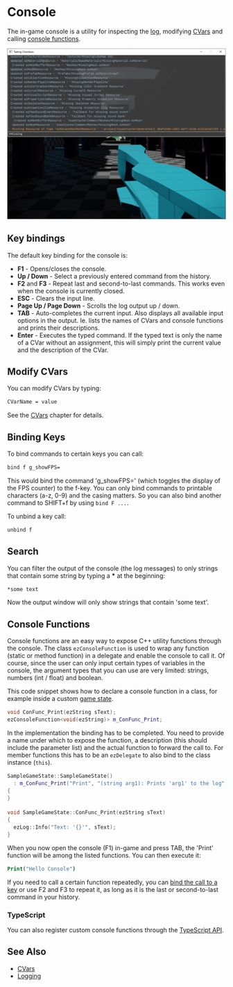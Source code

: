 # Console

The in-game console is a utility for inspecting the [log](logging.md), modifying [CVars](cvars.md) and calling [console functions](#console-functions).

![Console](media/console.png)

## Key bindings

The default key binding for the console is:

* **F1** - Opens/closes the console.
* **Up / Down** - Select a previously entered command from the history.
* **F2** and **F3** - Repeat last and second-to-last commands. This works even when the console is currently closed.
* **ESC** - Clears the input line.
* **Page Up / Page Down** - Scrolls the log output up / down.
* **TAB** - Auto-completes the current input. Also displays all available input options in the output. Ie. lists the names of CVars and console functions and prints their descriptions.
* **Enter** - Executes the typed command. If the typed text is only the name of a CVar without an assignment, this will simply print the current value and the description of the CVar.

## Modify CVars

You can modify CVars by typing:

```cmd
CVarName = value
```

See the [CVars](cvars.md) chapter for details.

## Binding Keys

To bind commands to certain keys you can call:

```cmd
bind f g_showFPS=
```

This would bind the command 'g_showFPS=' (which toggles the display of the FPS counter) to the f-key. You can only bind commands to printable characters (a-z, 0-9) and the casing matters. So you can also bind another command to SHIFT+f by using `bind F ...`.

To unbind a key call:

```cmd
unbind f
```

## Search

You can filter the output of the console (the log messages) to only strings that contain some string by typing a **\*** at the beginning:

```cmd
*some text
```

Now the output window will only show strings that contain 'some text'.

## Console Functions

Console functions are an easy way to expose C++ utility functions through the console. The class `ezConsoleFunction` is used to wrap any function (static or method function) in a delegate and enable the console to call it. Of course, since the user can only input certain types of variables in the console, the argument types that you can use are very limited: strings, numbers (int / float) and boolean.

This code snippet shows how to declare a console function in a class, for example inside a custom [game state](../runtime/application/game-state.md).

<!-- BEGIN-DOCS-CODE-SNIPPET: confunc-decl -->
```cpp
void ConFunc_Print(ezString sText);
ezConsoleFunction<void(ezString)> m_ConFunc_Print;
```
<!-- END-DOCS-CODE-SNIPPET -->

In the implementation the binding has to be completed. You need to provide a name under which to expose the function, a description (this should include the parameter list) and the actual function to forward the call to. For member functions this has to be an `ezDelegate` to also bind to the class instance (`this`).

<!-- BEGIN-DOCS-CODE-SNIPPET: confunc-impl -->
```cpp
SampleGameState::SampleGameState()
  : m_ConFunc_Print("Print", "(string arg1): Prints 'arg1' to the log", ezMakeDelegate(&SampleGameState::ConFunc_Print, this))
{
}

void SampleGameState::ConFunc_Print(ezString sText)
{
  ezLog::Info("Text: '{}'", sText);
}
```
<!-- END-DOCS-CODE-SNIPPET -->

When you now open the console (F1) in-game and press TAB, the 'Print' function will be among the listed functions. You can then execute it:

```cmd
Print("Hello Console")
```

If you need to call a certain function repeatedly, you can [bind the call to a key](#binding-keys) or use F2 and F3 to repeat it, as long as it is the last or second-to-last command in your history.

### TypeScript

You can also register custom console functions through the [TypeScript API](../custom-code/typescript/ts-api.md#ezdebug).

## See Also


* [CVars](cvars.md)
* [Logging](logging.md)
